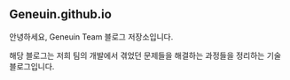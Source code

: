 ## Geneuin.github.io

안녕하세요, Geneuin Team 블로그 저장소입니다. 

해당 블로그는 저희 팀의 개발에서 겪었던 문제들을 해결하는 과정들을 정리하는 기술 블로그입니다. 

